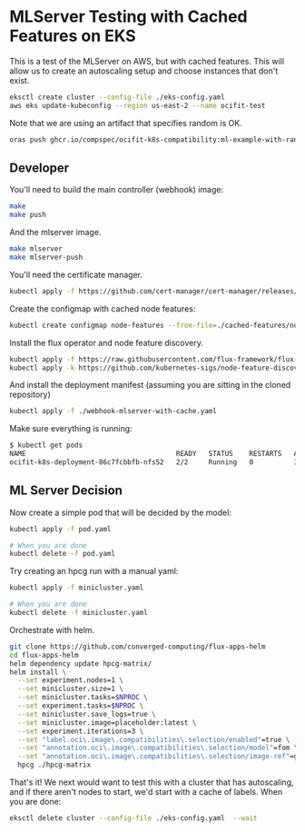 # MLServer Testing with Cached Features on EKS

This is a test of the MLServer on AWS, but with cached features. This will allow us to create an autoscaling setup and choose instances that don't exist.

```bash
eksctl create cluster --config-file ./eks-config.yaml 
aws eks update-kubeconfig --region us-east-2 --name ocifit-test
```

Note that we are using an artifact that specifies random is OK.

```bash
oras push ghcr.io/compspec/ocifit-k8s-compatibility:ml-example-with-random ./compatibility-artifact.json:application/vnd.oci.image.model-compatibilities.v1+json
```

## Developer

You'll need to build the main controller (webhook) image:

```bash
make
make push
```

And the mlserver image.

```bash
make mlserver
make mlserver-push
```

You'll need the certificate manager.

```bash
kubectl apply -f https://github.com/cert-manager/cert-manager/releases/download/v1.17.2/cert-manager.yaml
```

Create the configmap with cached node features:

```bash
kubectl create configmap node-features --from-file=./cached-features/node-features.json
```

Install the flux operator and node feature discovery.

```bash
kubectl apply -f https://raw.githubusercontent.com/flux-framework/flux-operator/refs/heads/main/examples/dist/flux-operator.yaml
kubectl apply -k https://github.com/kubernetes-sigs/node-feature-discovery/deployment/overlays/default?ref=v0.17.3
```

And install the deployment manifest (assuming you are sitting in the cloned repository)

```bash
kubectl apply -f ./webhook-mlserver-with-cache.yaml
```

Make sure everything is running:

```bash
$ kubectl get pods
NAME                                     READY   STATUS    RESTARTS   AGE
ocifit-k8s-deployment-86c7fcbbfb-nfs52   2/2     Running   0          39s
```

## ML Server Decision

Now create a simple pod that will be decided by the model:

```bash
kubectl apply -f pod.yaml

# When you are done
kubectl delete -f pod.yaml
```

Try creating an hpcg run with a manual yaml:

```bash
kubectl apply -f minicluster.yaml

# When you are done
kubectl delete -f minicluster.yaml
```

Orchestrate with helm.

```bash
git clone https://github.com/converged-computing/flux-apps-helm
cd flux-apps-helm
helm dependency update hpcg-matrix/
helm install \
  --set experiment.nodes=1 \
  --set minicluster.size=1 \
  --set minicluster.tasks=$NPROC \
  --set experiment.tasks=$NPROC \
  --set minicluster.save_logs=true \
  --set minicluster.image=placeholder:latest \
  --set experiment.iterations=3 \
  --set "label.oci\.image\.compatibilities\.selection/enabled"=true \
  --set "annotation.oci\.image\.compatibilities\.selection/model"=fom \
  --set "annotation.oci\.image\.compatibilities\.selection/image-ref"=ghcr.io/compspec/ocifit-k8s-compatibility:ml-example \
  hpcg ./hpcg-matrix
```

That's it! We next would want to test this with a cluster that has autoscaling, and if there aren't nodes to start, we'd start with a cache of labels. When you are done:

```bash
eksctl delete cluster --config-file ./eks-config.yaml  --wait
```
